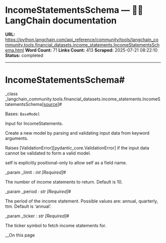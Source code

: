 # IncomeStatementsSchema — 🦜🔗 LangChain  documentation

**URL:** https://python.langchain.com/api_reference/community/tools/langchain_community.tools.financial_datasets.income_statements.IncomeStatementsSchema.html
**Word Count:** 71
**Links Count:** 413
**Scraped:** 2025-07-21 08:22:10
**Status:** completed

---

# IncomeStatementsSchema\#

_class _langchain\_community.tools.financial\_datasets.income\_statements.IncomeStatementsSchema[\[source\]](https://python.langchain.com/api_reference/_modules/langchain_community/tools/financial_datasets/income_statements.html#IncomeStatementsSchema)\#     

Bases: `BaseModel`

Input for IncomeStatements.

Create a new model by parsing and validating input data from keyword arguments.

Raises \[ValidationError\]\[pydantic\_core.ValidationError\] if the input data cannot be validated to form a valid model.

self is explicitly positional-only to allow self as a field name.

_param _limit _: int_ _\[Required\]_\#     

The number of income statements to return. Default is 10.

_param _period _: str_ _\[Required\]_\#     

The period of the income statement. Possible values are: annual, quarterly, ttm. Default is ‘annual’.

_param _ticker _: str_ _\[Required\]_\#     

The ticker symbol to fetch income statements for.

__On this page